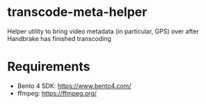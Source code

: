 # transcode-meta-helper
Helper utility to bring video metadata (in particular, GPS) over after Handbrake has finished transcoding

# Requirements
* Bento 4 SDK: https://www.bento4.com/
* ffmpeg: https://ffmpeg.org/
